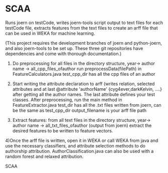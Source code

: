 SCAA
====
Runs joern on testCode, writes joern-tools script output to text files for each testCode file, 
extracts features from the text files to create an arff file that can be used in WEKA for machine learning.

(This project requires the development branches of joern and python-joern, and also joern-tools to be set up.  These three git repositories have dependencies and come with thorough documentation.)

1) Do preprocessing for all files in the directory structure, year-> author name -> all_cpp_files_ofauthor
run preprocessData(filePath) in FeatureCalculators.java
test_cpp_dir has all the cpp files of an author

2) Start writing the attribute declaration to arff (writes relation, selected attributes and at last @attribute 'authorName' {cyg4ever,darkKelvin, ....} after getting all the author names.  The last attribute defines your test classes.
After preprocessing, run the main method in FeatureExtractor.java 
test_dir has all the .txt files written from joern, can be the same as test_cpp_dir
output_filename is your arff file path

3) Extract features: from all text files in the directory structure, year-> author name -> all_txt_files_ofauthor (output from joern) extract the desired features to be written to feature vectors.

4)Once the arff file is written, open it in WEKA or call WEKA from java and use the necessary classifiers, and attribute selection methods to do authorship attribution.  AuthorClassification.java can also be used with a random forest and relaxed attribution.

SCAA
